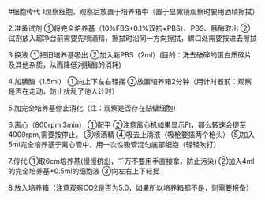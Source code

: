 #细胞传代
1观察细胞，观察后放置于培养箱中（置于显微镜观察时要用酒精擦拭）

2.准备试剂
①将完全培养基（10%FBS+0.1%双抗+PBS）、PBS、胰酶取出
②试剂放入超净台前需要先喷酒精，擦拭时沿同一方向擦拭，螺口处需要按进去擦拭

3.换液
①把旧培养基吸出
②加入新PBS（2ml）(目的：洗去破碎的蛋白质碎片及其他杂质，从而降低对胰酶的消耗)

4.加胰酶（1.5ml）
①向上下左右轻摇
②放置培养箱2分钟（用计时器前：观察是否在走动，防止扰乱了他人计时）

5.加完全培养基停止消化（注：观察是否存在贴壁细胞）

6.离心（800rpm,3min）
①配平
②注意离心机如果显示Ft，那么转速会提至4000rpm,需要按停止。
③喷酒精
④吸去上清液（吸枪要插两个枪头）
⑤加入5ml完全培养基于离心管中，用一次性吸管混匀底部细胞（轻轻吹打）

7.传代
①取6cm培养基(慢慢挤出，千万不要用手直接拿，防止污染)
②加入4ml的完全培养基+0.5ml的细胞液
③向左右上下轻摇

8.放入培养箱（注意观察CO2是否为5.0，如果所以培养箱都不是，则需要报备）
